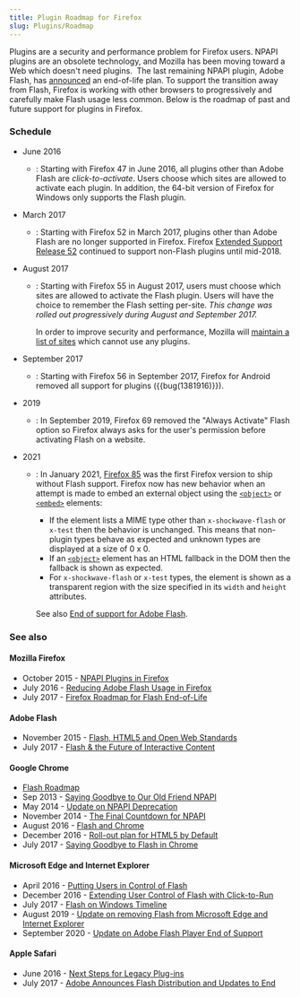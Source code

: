 ```yaml
---
title: Plugin Roadmap for Firefox
slug: Plugins/Roadmap
---
```

Plugins are a security and performance problem for Firefox users. NPAPI plugins are an obsolete technology, and Mozilla has been moving toward a Web which doesn't need plugins.  The last remaining NPAPI plugin, Adobe Flash, has [announced](https://theblog.adobe.com/adobe-flash-update/) an end-of-life plan. To support the transition away from Flash, Firefox is working with other browsers to progressively and carefully make Flash usage less common. Below is the roadmap of past and future support for plugins in Firefox.

### Schedule

- June 2016
  - : Starting with Firefox 47 in June 2016, all plugins other than Adobe Flash are _click-to-activate_. Users choose which sites are allowed to activate each plugin. In addition, the 64-bit version of Firefox for Windows only supports the Flash plugin.
- March 2017
  - : Starting with Firefox 52 in March 2017, plugins other than Adobe Flash are no longer supported in Firefox. Firefox [Extended Support Release 52](https://www.mozilla.org/en-US/firefox/organizations/faq/) continued to support non-Flash plugins until mid-2018.
- August 2017

  - : Starting with Firefox 55 in August 2017, users must choose which sites are allowed to activate the Flash plugin. Users will have the choice to remember the Flash setting per-site. _This change was rolled out progressively during August and September 2017._

    In order to improve security and performance, Mozilla will [maintain a list of sites](/en-US/docs/Plugins/Blocking_By_Domain) which cannot use any plugins.

- September 2017
  - : Starting with Firefox 56 in September 2017, Firefox for Android removed all support for plugins ({{bug(1381916)}}).
- 2019
  - : In September 2019, Firefox 69 removed the "Always Activate" Flash option so Firefox always asks for the user's permission before activating Flash on a website.
- 2021

  - : In January 2021, [Firefox 85](/en-US/docs/Mozilla/Firefox/Releases/85) was the first Firefox version to ship without Flash support. Firefox now has new behavior when an attempt is made to embed an external object using the [`<object>`](/en-US/docs/Web/HTML/Element/object) or [`<embed>`](/en-US/docs/Web/HTML/Element/embed) elements:

    - If the element lists a MIME type other than `x-shockwave-flash` or `x-test` then the behavior is unchanged. This means that non-plugin types behave as expected and unknown types are displayed at a size of 0 x 0.
    - If an [`<object>`](/en-US/docs/Web/HTML/Element/object) element has an HTML fallback in the DOM then the fallback is shown as expected.
    - For `x-shockwave-flash` or `x-test` types, the element is shown as a transparent region with the size specified in its `width` and `height` attributes.

    See also [End of support for Adobe Flash](https://support.mozilla.org/en-US/kb/end-support-adobe-flash).

### See also

#### Mozilla Firefox

- October 2015 - [NPAPI Plugins in Firefox](https://blog.mozilla.org/futurereleases/2015/10/08/npapi-plugins-in-firefox/)
- July 2016 - [Reducing Adobe Flash Usage in Firefox](https://blog.mozilla.org/futurereleases/2016/07/20/reducing-adobe-flash-usage-in-firefox/)
- July 2017 - [Firefox Roadmap for Flash End-of-Life](https://blog.mozilla.org/futurereleases/2017/07/25/firefox-roadmap-flash-end-life/)

#### Adobe Flash

- November 2015 - [Flash, HTML5 and Open Web Standards](https://theblog.adobe.com/flash-html5-and-open-web-standards/)
- July 2017 - [Flash & the Future of Interactive Content](https://theblog.adobe.com/adobe-flash-update/)

#### Google Chrome

- [Flash Roadmap](https://sites.google.com/a/chromium.org/dev/flash-roadmap)
- Sep 2013 - [Saying Goodbye to Our Old Friend NPAPI](https://blog.chromium.org/2013/09/saying-goodbye-to-our-old-friend-npapi.html)
- May 2014 - [Update on NPAPI Deprecation](https://blog.chromium.org/2014/05/update-on-npapi-deprecation.html)
- November 2014 - [The Final Countdown for NPAPI](https://blog.chromium.org/2014/11/the-final-countdown-for-npapi.html)
- August 2016 - [Flash and Chrome](https://blog.google/products/chrome/flash-and-chrome/)
- December 2016 - [Roll-out plan for HTML5 by Default](https://blog.chromium.org/2016/12/roll-out-plan-for-html5-by-default.html)
- July 2017 - [Saying Goodbye to Flash in Chrome](https://www.blog.google/products/chrome/saying-goodbye-flash-chrome/)

#### Microsoft Edge and Internet Explorer

- April 2016 - [Putting Users in Control of Flash](https://blogs.windows.com/msedgedev/2016/04/07/putting-users-in-control-of-flash/)
- December 2016 - [Extending User Control of Flash with Click-to-Run](https://blogs.windows.com/msedgedev/2016/12/14/edge-flash-click-run/)
- July 2017 - [Flash on Windows Timeline](https://blogs.windows.com/msedgedev/2017/07/25/flash-on-windows-timeline/)
- August 2019 - [Update on removing Flash from Microsoft Edge and Internet Explorer](https://blogs.windows.com/msedgedev/2019/08/30/update-removing-flash-microsoft-edge-internet-explorer/)
- September 2020 - [Update on Adobe Flash Player End of Support](https://blogs.windows.com/msedgedev/2020/09/04/update-adobe-flash-end-support/)

#### Apple Safari

- June 2016 - [Next Steps for Legacy Plug-ins](https://webkit.org/blog/6589/next-steps-for-legacy-plug-ins/)
- July 2017 - [Adobe Announces Flash Distribution and Updates to End](https://webkit.org/blog/7839/adobe-announces-flash-distribution-and-updates-to-end/)
